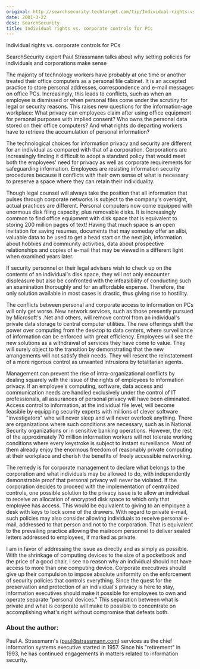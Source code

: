 ```yaml
---
original: http://searchsecurity.techtarget.com/tip/Individual-rights-vs-corporate-controls-for-PCs
date: 2001-3-22
desc: SearchSecurity
title: Individual rights vs. corporate controls for PCs
---
```

Individual rights vs. corporate controls for PCs

SearchSecurity expert Paul Strassmann talks about why setting policies for individuals and corporations make sense

The majority of technology workers have probably at one time or another treated their office computers as a personal file cabinet. It is an accepted practice to store personal addresses, correspondence and e-mail messages on office PCs. Increasingly, this leads to conflicts, such as when an employee is dismissed or when personal files come under the scrutiny for legal or security reasons. This raises new questions for the information-age workplace: What privacy can employees claim after using office equipment for personal purposes with implied consent? Who owns the personal data stored on their office computers? And what rights do departing workers have to retrieve the accumulation of personal information?

The technological choices for information privacy and security are different for an individual as compared with that of a corporation. Corporations are increasingly finding it difficult to adopt a standard policy that would meet both the employees' need for privacy as well as corporate requirements for safeguarding information. Employees are resisting information security procedures because it conflicts with their own sense of what is necessary to preserve a space where they can retain their individuality.

Though legal counsel will always take the position that all information that pulses through corporate networks is subject to the company's oversight, actual practices are different. Personal computers now come equipped with enormous disk filing capacity, plus removable disks. It is increasingly common to find office equipment with disk space that is equivalent to storing 200 million pages of text! Having that much space is an open invitation for saving resumes, documents that may someday offer an alibi, valuable data to be used to get a head start on the next job, information about hobbies and community activities, data about prospective relationships and copies of e-mail that may be viewed in a different light when examined years later.

If security personnel or their legal advisers wish to check up on the contents of an individual's disk space, they will not only encounter displeasure but also be confronted with the infeasibility of conducting such an examination thoroughly and for an affordable expense. Therefore, the only solution available in most cases is drastic, thus giving rise to hostility.

The conflicts between personal and corporate access to information on PCs will only get worse. New network services, such as those presently pursued by Microsoft's .Net and others, will remove control from an individual's private data storage to central computer utilities. The new offerings shift the power over computing from the desktop to data centers, where surveillance of information can be enforced with great efficiency. Employees will see the new solutions as a withdrawal of services they have come to value. They will surely object to the transition by demonstrating that the new arrangements will not satisfy their needs. They will resent the reinstatement of a more rigorous control as unwanted intrusions by totalitarian agents.

Management can prevent the rise of intra-organizational conflicts by dealing squarely with the issue of the rights of employees to information privacy. If an employee's computing, software, data access and communication needs are handled exclusively under the control of IT professionals, all assurances of personal privacy will have been eliminated. Access control to information, at the individual file level, will become feasible by equipping security experts with millions of clever software "investigators" who will never sleep and will never overlook anything. There are organizations where such conditions are necessary, such as in National Security organizations or in sensitive banking operations. However, the rest of the approximately 70 million information workers will not tolerate working conditions where every keystroke is subject to instant surveillance. Most of them already enjoy the enormous freedom of reasonably private computing at their workplace and cherish the benefits of freely accessible networking.

The remedy is for corporate management to declare what belongs to the corporation and what individuals may be allowed to do, with independently demonstrable proof that personal privacy will never be violated. If the corporation decides to proceed with the implementation of centralized controls, one possible solution to the privacy issue is to allow an individual to receive an allocation of encrypted disk space to which only that employee has access. This would be equivalent to giving to an employee a desk with keys to lock some of the drawers. With regard to private e-mail, such policies may also consider allowing individuals to receive personal e-mail, addressed to that person and not to the corporation. That is equivalent to the prevailing practice allowing the mailroom personnel to deliver sealed letters addressed to employees, if marked as private.

I am in favor of addressing the issue as directly and as simply as possible. With the shrinkage of computing devices to the size of a pocketbook and the price of a good chair, I see no reason why an individual should not have access to more than one computing device. Corporate executives should give up their compulsion to impose absolute uniformity on the enforcement of security policies that controls everything. Since the quest for the preservation and protection of an individual's privacy is here to stay, information executives should make it possible for employees to own and operate separate "personal devices." This separation between what is private and what is corporate will make to possible to concentrate on accomplishing what's right without compromise that defeats both.


### About the author: 

Paul A. Strassmann's (paul@strassmann.com) services as the chief information systems executive started in 1957. Since his "retirement" in 1993, he has continued engagements in matters related to information security.
